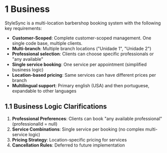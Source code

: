 # 1 Business
StyleSync is a multi-location barbershop booking system with the following key requirements:

- **Customer-Scoped**: Complete customer-scoped management. One single code base, multiple clients.
- **Multi-branch**: Multiple branch locations ("Unidade 1", "Unidade 2")
- **Professional selection**: Clients can choose specific professionals or "any available"
- **Single service booking**: One service per appointment (simplified business logic)
- **Location-based pricing**: Same services can have different prices per branch
- **Multilingual support**: Primary english (USA) and then portuguese, expandable to other languages

## 1.1 Business Logic Clarifications

1. **Professional Preferences**: Clients can book "any available professional" (professionalId = null)
2. **Service Combinations**: Single service per booking (no complex multi-service logic)
3. **Pricing Strategy**: Location-specific pricing for services
4. **Cancellation Rules**: Deferred to future implementation
